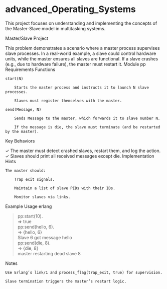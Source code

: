 # advanced_Operating_Systems
This project focuses on understanding and implementing the concepts of the Master-Slave model in multitasking systems. 

Master/Slave Project

This problem demonstrates a scenario where a master process supervises slave processes.
In a real-world example, a slave could control hardware units, while the master ensures all slaves are functional. If a slave crashes (e.g., due to hardware failure), the master must restart it.
Module pp Requirements
Functions

    start(N)

        Starts the master process and instructs it to launch N slave processes.

        Slaves must register themselves with the master.

    send(Message, N)

        Sends Message to the master, which forwards it to slave number N.

        If the message is die, the slave must terminate (and be restarted by the master).

Key Behaviors

✓ The master must detect crashed slaves, restart them, and log the action.
✓ Slaves should print all received messages except die.
Implementation Hints

    The master should:

        Trap exit signals.

        Maintain a list of slave PIDs with their IDs.

        Monitor slaves via links.

Example Usage
erlang

> pp:start(10).  
=> true  
> pp:send(hello, 6).  
=> {hello, 6}  
Slave 6 got message hello  
> pp:send(die, 8).  
=> {die, 8}  
master restarting dead slave 8  

Notes

    Use Erlang’s link/1 and process_flag(trap_exit, true) for supervision.

    Slave termination triggers the master’s restart logic.
